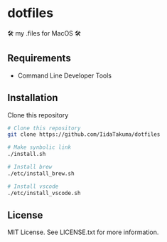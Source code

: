 # dotfiles

🛠 my .files for MacOS 🛠

## Requirements

- Command Line Developer Tools

## Installation

Clone this repository

```bash
# Clone this repository
git clone https://github.com/IidaTakuma/dotfiles

# Make synbolic link
./install.sh

# Install brew
./etc/install_brew.sh

# Install vscode
./etc/install_vscode.sh
```

## License
MIT License. See LICENSE.txt for more information.
